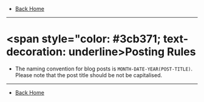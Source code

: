 * [Back Home](./README.md)

- - -

# <span style="color: #3cb371; text-decoration: underline>Posting Rules</span>

* The naming convention for blog posts is `MONTH-DATE-YEAR(POST-TITLE)`. Please note that the post title should be not be capitalised.

- - -

* [Back Home](./README.md)